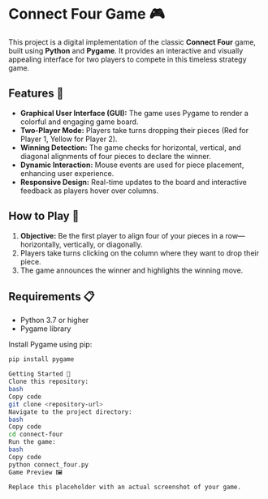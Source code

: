 # Connect Four Game 🎮

This project is a digital implementation of the classic **Connect Four** game, built using **Python** and **Pygame**. It provides an interactive and visually appealing interface for two players to compete in this timeless strategy game.

## Features 🚀
- **Graphical User Interface (GUI):** The game uses Pygame to render a colorful and engaging game board.
- **Two-Player Mode:** Players take turns dropping their pieces (Red for Player 1, Yellow for Player 2).
- **Winning Detection:** The game checks for horizontal, vertical, and diagonal alignments of four pieces to declare the winner.
- **Dynamic Interaction:** Mouse events are used for piece placement, enhancing user experience.
- **Responsive Design:** Real-time updates to the board and interactive feedback as players hover over columns.

## How to Play 🎲
1. **Objective:** Be the first player to align four of your pieces in a row—horizontally, vertically, or diagonally.
2. Players take turns clicking on the column where they want to drop their piece.
3. The game announces the winner and highlights the winning move.

## Requirements 📋
- Python 3.7 or higher
- Pygame library

Install Pygame using pip:
```bash
pip install pygame

Getting Started 🚧
Clone this repository:
bash
Copy code
git clone <repository-url>
Navigate to the project directory:
bash
Copy code
cd connect-four
Run the game:
bash
Copy code
python connect_four.py
Game Preview 🖼️

Replace this placeholder with an actual screenshot of your game.
